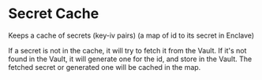 # Secret Cache

Keeps a cache of secrets (key-iv pairs) (a map of id to its secret in Enclave)

If a secret is not in the cache, it will try to fetch it from the Vault.
If it's not found in the Vault, it will generate one for the id, and store in the Vault.
The fetched secret or generated one will be cached in the map.
